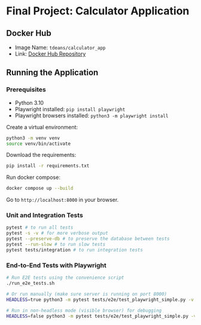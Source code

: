# Final Project: Calculator Application

## Docker Hub
- Image Name: `tdeans/calculator_app`
- Link: [Docker Hub Repository](https://hub.docker.com/repository/docker/tdeans/calculator)

## Running the Application
### Prerequisites
- Python 3.10
- Playwright installed: `pip install playwright`
- Playwright browsers installed: `python3 -m playwright install`

Create a virtual environment:
```bash
python3 -m venv venv
source venv/bin/activate
```

Download the requirements:
```bash
pip install -r requirements.txt
```

Run docker compose:
```bash
docker compose up --build
```

Go to `http://localhost:8000` in your browser.

### Unit and Integration Tests
```bash
pytest # to run all tests
pytest -s -v # for more verbose output
pytest --preserve-db # to preserve the database between tests
pytest --run-slow # to run slow tests
pytest tests/integration # to run integration tests
```

### End-to-End Tests with Playwright
```bash
# Run E2E tests using the convenience script
./run_e2e_tests.sh

# Or run manually (make sure server is running on port 8000)
HEADLESS=true python3 -m pytest tests/e2e/test_playwright_simple.py -v

# Run in non-headless mode (visible browser) for debugging
HEADLESS=false python3 -m pytest tests/e2e/test_playwright_simple.py -v
```